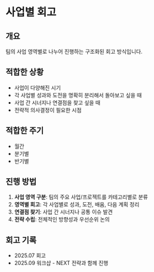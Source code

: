 # 사업별 회고

## 개요
팀의 사업 영역별로 나누어 진행하는 구조화된 회고 방식입니다.

## 적합한 상황
- 사업이 다양해진 시기
- 각 사업별 성과와 도전을 명확히 분리해서 돌아보고 싶을 때
- 사업 간 시너지나 연결점을 찾고 싶을 때
- 전략적 의사결정이 필요한 시점

## 적합한 주기
- 월간
- 분기별
- 반기별

## 진행 방법
1. **사업 영역 구분**: 팀의 주요 사업/프로젝트를 카테고리별로 분류
2. **영역별 회고**: 각 사업별로 성과, 도전, 배움, 다음 계획 정리
3. **연결점 찾기**: 사업 간 시너지나 공통 이슈 발견
4. **전략 수립**: 전체적인 방향성과 우선순위 논의

## 회고 기록
- 2025.07 회고
- 2025.09 워크샵 - NEXT 전략과 함께 진행